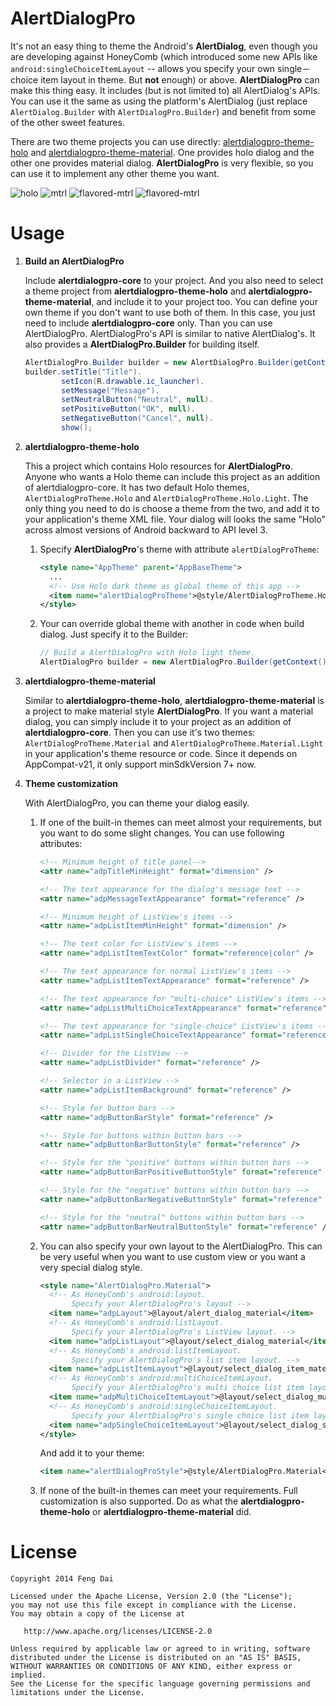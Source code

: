 AlertDialogPro
==============

It's not an easy thing to theme the Android's **AlertDialog**, even though you are developing against HoneyComb (which introduced some new APIs like ```android:singleChoiceItemLayout``` -- allows you specify your own single－choice item layout in theme. But **not** enough) or above. **AlertDialogPro** can make this thing easy. It includes (but is not limited to) all AlertDialog's APIs. You can use it the same as using the platform's AlertDialog (just replace ```AlertDialog.Builder``` with ```AlertDialogPro.Builder```) and benefit from some of the other sweet features.

There are two theme projects you can use directly: [alertdialogpro-theme-holo](https://github.com/fengdai/AlertDialogPro/tree/master/alertdialogpro-theme-holo) and [alertdialogpro-theme-material](https://github.com/fengdai/AlertDialogPro/tree/master/alertdialogpro-theme-material). One provides holo dialog and the other one provides material dialog. **AlertDialogPro** is very flexible, so you can use it to implement any other theme you want.

   ![holo](https://github.com/fengdai/AlertDialogPro/blob/master/image/holo_light_dialog_only.png)
   ![mtrl](https://github.com/fengdai/AlertDialogPro/blob/master/image/material_light_dialog_only.png)
   ![flavored-mtrl](https://github.com/fengdai/AlertDialogPro/blob/master/image/flavored_material_light.png)
   ![flavored-mtrl](https://github.com/fengdai/AlertDialogPro/blob/master/image/flavored_material_light_single_choice.png)


Usage
=====

1. **Build an AlertDialogPro**

   Include **alertdialogpro-core** to your project. And you also need to select a theme project from **alertdialogpro-theme-holo** and **alertdialogpro-theme-material**, and include it to your project too. You can define your own theme if you don't want to use both of them. In this case, you just need to include **alertdialogpro-core** only. Than you can use AlertDialogPro. AlertDialogPro's API is similar to native AlertDialog's. It also provides a **AlertDialogPro.Builder** for building itself.
   ```java
   AlertDialogPro.Builder builder = new AlertDialogPro.Builder(getContext());
   builder.setTitle("Title").
           setIcon(R.drawable.ic_launcher).
           setMessage("Message").
           setNeutralButton("Neutral", null).
           setPositiveButton("OK", null).
           setNegativeButton("Cancel", null).
           show();
   ```

2. **alertdialogpro-theme-holo**
   
   This a project which contains Holo resources for **AlertDialogPro**. Anyone who wants a Holo theme can include this project as an addition of alertdialogpro-core. It has two default Holo themes, ```AlertDialogProTheme.Holo``` and ```AlertDialogProTheme.Holo.Light```. The only thing you need to do is choose a theme from the two, and add it to your application's theme XML file. Your dialog will looks the same "Holo" across almost versions of Android backward to API level 3.
   1. Specify **AlertDialogPro**'s theme with attribute ```alertDialogProTheme```:

      ```xml
      <style name="AppTheme" parent="AppBaseTheme">
        ...
        <!-- Use Holo dark theme as global theme of this app -->
        <item name="alertDialogProTheme">@style/AlertDialogProTheme.Holo</item>
      </style>
      ```
   2. Your can override global theme with another in code when build dialog. Just specify it to the Builder:

      ```java
      // Build a AlertDialogPro with Holo light theme.
      AlertDialogPro builder = new AlertDialogPro.Builder(getContext(), R.style.AlertDialogProTheme_Holo_Light);
      ```
   
3. **alertdialogpro-theme-material**

   Similar to **alertdialogpro-theme-holo**, **alertdialogpro-theme-material** is a project to make material style **AlertDialogPro**. If you want a material dialog, you can simply include it to your project as an addition of **alertdialogpro-core**. Then you can use it's two themes: ```AlertDialogProTheme.Material``` and ```AlertDialogProTheme.Material.Light``` in your application's theme resource or code. Since it depends on AppCompat-v21, it only support minSdkVersion 7+ now.
   
4. **Theme customization**

   With AlertDialogPro, you can theme your dialog easily.

   1. If one of the built-in themes can meet almost your requirements, but you want to do some slight changes. You can use following attributes:

      ```xml
      <!-- Minimum height of title panel-->
      <attr name="adpTitleMinHeight" format="dimension" />

      <!-- The text appearance for the dialog's message text -->
      <attr name="adpMessageTextAppearance" format="reference" />

      <!-- Minimum height of ListView's items -->
      <attr name="adpListItemMinHeight" format="dimension" />

      <!-- The text color for ListView's items -->
      <attr name="adpListItemTextColor" format="reference|color" />

      <!-- The text appearance for normal ListView's items -->
      <attr name="adpListItemTextAppearance" format="reference" />

      <!-- The text appearance for "multi-choice" ListView's items -->
      <attr name="adpListMultiChoiceTextAppearance" format="reference" />

      <!-- The text appearance for "single-choice" ListView's items -->
      <attr name="adpListSingleChoiceTextAppearance" format="reference" />

      <!-- Divider for the ListView -->
      <attr name="adpListDivider" format="reference" />

      <!-- Selector in a ListView -->
      <attr name="adpListItemBackground" format="reference" />

      <!-- Style for button bars -->
      <attr name="adpButtonBarStyle" format="reference" />

      <!-- Style for buttons within button bars -->
      <attr name="adpButtonBarButtonStyle" format="reference" />

      <!-- Style for the "positive" buttons within button bars -->
      <attr name="adpButtonBarPositiveButtonStyle" format="reference" />

      <!-- Style for the "negative" buttons within button bars -->
      <attr name="adpButtonBarNegativeButtonStyle" format="reference" />

      <!-- Style for the "neutral" buttons within button bars -->
      <attr name="adpButtonBarNeutralButtonStyle" format="reference" />
      ```
   
   2. You can also specify your own layout to the AlertDialogPro. This can be very useful when you want to use custom view or you want a very special dialog style.

      ```xml
      <style name="AlertDialogPro.Material">
        <!-- As HoneyComb's android:layout.
             Specify your AlertDialogPro's layout -->
        <item name="adpLayout">@layout/alert_dialog_material</item>
        <!-- As HoneyComb's android:listLayout.
             Specify your AlertDialogPro's ListView layout. -->
        <item name="adpListLayout">@layout/select_dialog_material</item>
        <!-- As HoneyComb's android:listItemLayout.
             Specify your AlertDialogPro's list item layout. -->
        <item name="adpListItemLayout">@layout/select_dialog_item_material</item>
        <!-- As HoneyComb's android:multiChoiceItemLayout.
             Specify your AlertDialogPro's multi choice list item layout. -->
        <item name="adpMultiChoiceItemLayout">@layout/select_dialog_multichoice_material</item>
        <!-- As HoneyComb's android:singleChoiceItemLayout.
             Specify your AlertDialogPro's single choice list item layout. -->
        <item name="adpSingleChoiceItemLayout">@layout/select_dialog_singlechoice_material</item>
      </style>
      ```
      And add it to your theme:
   
      ```xml
      <item name="alertDialogProStyle">@style/AlertDialogPro.Material</item>
      ```

   3. If none of the built-in themes can meet your requirements. Full customization is also supported. Do as what the **alertdialogpro-theme-holo** or **alertdialogpro-theme-material** did.
   
License
=======

    Copyright 2014 Feng Dai

    Licensed under the Apache License, Version 2.0 (the "License");
    you may not use this file except in compliance with the License.
    You may obtain a copy of the License at

       http://www.apache.org/licenses/LICENSE-2.0

    Unless required by applicable law or agreed to in writing, software
    distributed under the License is distributed on an "AS IS" BASIS,
    WITHOUT WARRANTIES OR CONDITIONS OF ANY KIND, either express or implied.
    See the License for the specific language governing permissions and
    limitations under the License.
